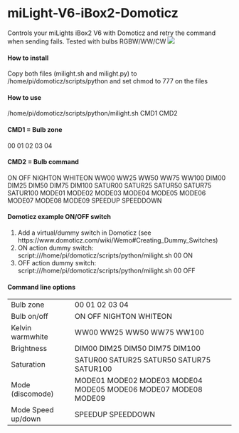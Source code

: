 # miLight-V6-iBox2-Domoticz
Controls your miLights iBox2 V6 with Domoticz and retry the command when sending fails. Tested with bulbs RGBW/WW/CW
<img src="http://stair-lighting.com/images/MI-LIGHT/WiFi-iBox2/mini/250px_wifi-ibox2-1.jpg">
<h4>How to install</h4>
<p>
Copy both files (milight.sh and milight.py) to /home/pi/domoticz/scripts/python and set chmod to 777 on the files
</p>
<h4>How to use</h4>
<p>
/home/pi/domoticz/scripts/python/milight.sh CMD1 CMD2
</p>
<h4>CMD1 = Bulb zone</h4>
<p>
00 01 02 03 04
</p>
<h4>CMD2 = Bulb command</h4>
<p>
ON OFF NIGHTON WHITEON WW00 WW25 WW50 WW75 WW100 DIM00 DIM25 DIM50 DIM75 DIM100 SATUR00 SATUR25 SATUR50 SATUR75 SATUR100 MODE01 MODE02 MODE03 MODE04 MODE05 MODE06 MODE07 MODE08 MODE09 SPEEDUP SPEEDDOWN
</p>
<h4>Domoticz example ON/OFF switch</h4>
<p>
<ol>
<li>Add a virtual/dummy switch in Domoticz (see https://www.domoticz.com/wiki/Wemo#Creating_Dummy_Switches)</li>
<li>ON action dummy switch: script:///home/pi/domoticz/scripts/python/milight.sh 00 ON</li>
<li>OFF action dummy switch: script:///home/pi/domoticz/scripts/python/milight.sh 00 OFF</li>
</ol>
</p>
<h4>Command line options</h4>
<p>
<table>
<tr>
<td>Bulb zone</td>
<td>00 01 02 03 04</td>
</tr>
<tr>
<td>Bulb on/off</td>
<td>ON OFF NIGHTON WHITEON</td>
</tr>
<tr>
<td>Kelvin warmwhite</td>
<td>WW00 WW25 WW50 WW75 WW100</td>
</tr>
<tr>
<td>Brightness</td>
<td>DIM00 DIM25 DIM50 DIM75 DIM100</td>
</tr>
<tr>
<td>Saturation</td>
<td>SATUR00 SATUR25 SATUR50 SATUR75 SATUR100</td>
</tr>
<tr>
<td>Mode (discomode)</td>
<td>MODE01 MODE02 MODE03 MODE04 MODE05 MODE06 MODE07 MODE08 MODE09</td>
</tr>
<tr>
<td>Mode Speed up/down</td>
<td>SPEEDUP SPEEDDOWN</td>
</tr>
</table>
</p>
